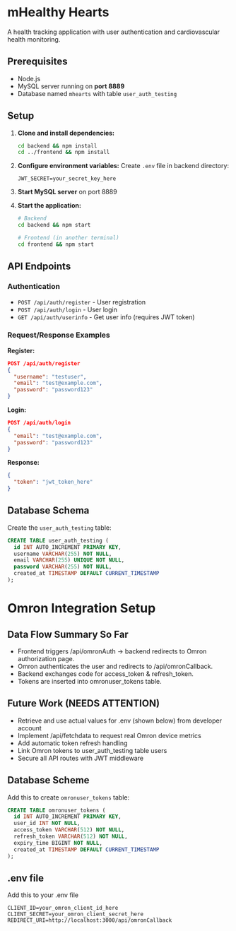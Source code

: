 # mHealthy Hearts

A health tracking application with user authentication and cardiovascular health monitoring.

## Prerequisites

- Node.js
- MySQL server running on **port 8889**
- Database named `mhearts` with table `user_auth_testing`

## Setup

1. **Clone and install dependencies:**
   ```bash
   cd backend && npm install
   cd ../frontend && npm install
   ```

2. **Configure environment variables:**
   Create `.env` file in backend directory:
   ```
   JWT_SECRET=your_secret_key_here
   ```

3. **Start MySQL server** on port 8889

4. **Start the application:**
   ```bash
   # Backend
   cd backend && npm start
   
   # Frontend (in another terminal)
   cd frontend && npm start
   ```

## API Endpoints

### Authentication
- `POST /api/auth/register` - User registration
- `POST /api/auth/login` - User login
- `GET /api/auth/userinfo` - Get user info (requires JWT token)

### Request/Response Examples

**Register:**
```json
POST /api/auth/register
{
  "username": "testuser",
  "email": "test@example.com",
  "password": "password123"
}
```

**Login:**
```json
POST /api/auth/login
{
  "email": "test@example.com",
  "password": "password123"
}
```

**Response:**
```json
{
  "token": "jwt_token_here"
}
```

## Database Schema

Create the `user_auth_testing` table:
```sql
CREATE TABLE user_auth_testing (
  id INT AUTO_INCREMENT PRIMARY KEY,
  username VARCHAR(255) NOT NULL,
  email VARCHAR(255) UNIQUE NOT NULL,
  password VARCHAR(255) NOT NULL,
  created_at TIMESTAMP DEFAULT CURRENT_TIMESTAMP
);
```

# Omron Integration Setup

## Data Flow Summary So Far

- Frontend triggers /api/omronAuth → backend redirects to Omron authorization page.
- Omron authenticates the user and redirects to /api/omronCallback.
- Backend exchanges code for access_token & refresh_token.
- Tokens are inserted into omronuser_tokens table.

## Future Work (NEEDS ATTENTION)

- Retrieve and use actual values for .env (shown below) from developer account
- Implement /api/fetchdata to request real Omron device metrics
- Add automatic token refresh handling
- Link Omron tokens to user_auth_testing table users
- Secure all API routes with JWT middleware
  
## Database Scheme

Add this to create `omronuser_tokens` table:
```sql
CREATE TABLE omronuser_tokens (
  id INT AUTO_INCREMENT PRIMARY KEY,
  user_id INT NOT NULL,
  access_token VARCHAR(512) NOT NULL,
  refresh_token VARCHAR(512) NOT NULL,
  expiry_time BIGINT NOT NULL,
  created_at TIMESTAMP DEFAULT CURRENT_TIMESTAMP
);
```

## .env file

Add this to your .env file
```
CLIENT_ID=your_omron_client_id_here
CLIENT_SECRET=your_omron_client_secret_here
REDIRECT_URI=http://localhost:3000/api/omronCallback
```


